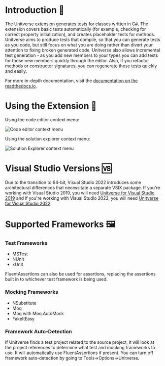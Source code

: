 
# Introduction 👀
The Unitverse extension generates tests for classes written in C#. The extension covers basic tests automatically (for example, checking for correct property initialization), and creates placeholder tests for methods. Unitverse aims to produce tests that compile, so that you can generate tests as you code, but still focus on what you are doing rather than divert your attention to fixing broken generated code. Unitverse also allows incremental test generation - as you add new members to your types you can add tests for those new members quickly through the editor. Also, if you refactor methods or constructor signatures, you can regenerate those tests quickly and easily.

For more in-depth documentation, visit the [documentation on the readthedocs.io](https://unitverse.readthedocs.io/).

# Using the Extension 🔧

Using the code editor context menu:

![Code editor context menu](https://raw.githubusercontent.com/mattwhitfield/unittestgenerator/master/docs/assets/CodeEditorContextMenu.png)

Using the solution explorer context menu:

![Solution Explorer context menu](https://raw.githubusercontent.com/mattwhitfield/unittestgenerator/master/docs/assets/SolutionContextMenu.png)

# Visual Studio Versions 🆚
Due to the transition to 64-bit, Visual Studio 2022 introduces some architectural differences that necessitate a separate VSIX package. If you're working with Visual Studio 2019, you will need [Unitverse for Visual Studio 2019](https://marketplace.visualstudio.com/items?itemName=MattWhitfield.Unitverse) and if you're working with Visual Studio 2022, you will need [Unitverse for Visual Studio 2022](https://marketplace.visualstudio.com/items?itemName=MattWhitfield.UnitverseVS2022).

# Supported Frameworks 🖼
### Test Frameworks

* MSTest 
* NUnit 
* xUnit 

FluentAssertions can also be used for assertions, replacing the assertions built in to whichever test framework is being used.

### Mocking Frameworks

* NSubstitute 
* Moq 
* Moq with Moq.AutoMock
* FakeItEasy 

### Framework Auto-Detection

If Unitverse finds a test project related to the source project, it will look at the project references to determine what test and mocking frameworks to use. It will automatically use FluentAssertions if present. You can turn off framework auto-detection by going to Tools->Options->Unitverse.
